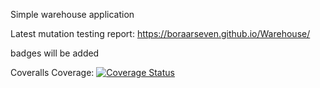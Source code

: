 Simple warehouse application

Latest mutation testing report:
https://boraarseven.github.io/Warehouse/

badges will be added

Coveralls Coverage: [![Coverage Status](https://coveralls.io/repos/github/BoraArseven/Warehouse/badge.svg?branch=main)](https://coveralls.io/github/BoraArseven/Warehouse?branch=main)